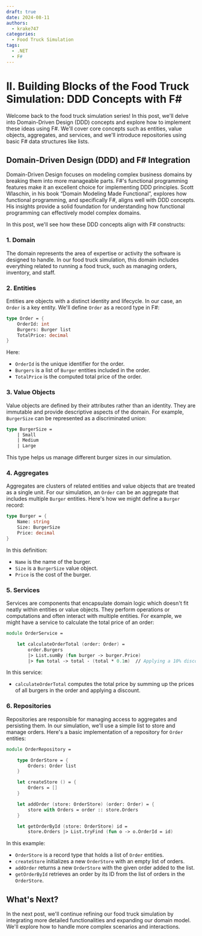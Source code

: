```yaml
---
draft: true 
date: 2024-08-11
authors:
  - krake747
categories:
  - Food Truck Simulation
tags:
  - .NET
  - F#
---
```


# **II.** Building Blocks of the Food Truck Simulation: DDD Concepts with F\#

Welcome back to the food truck simulation series! In this post, we'll delve into Domain-Driven Design (DDD) concepts and explore how to implement these ideas using F#. We'll cover core concepts such as entities, value objects, aggregates, and services, and we'll introduce repositories using basic F# data structures like lists.

<!-- more -->

## Domain-Driven Design (DDD) and F# Integration

Domain-Driven Design focuses on modeling complex business domains by breaking them into more manageable parts. F#'s functional programming features make it an excellent choice for implementing DDD principles. Scott Wlaschin, in his book “Domain Modeling Made Functional”, explores how functional programming, and specifically F#, aligns well with DDD concepts. His insights provide a solid foundation for understanding how functional programming can effectively model complex domains.

In this post, we'll see how these DDD concepts align with F# constructs:

### 1. **Domain**

The domain represents the area of expertise or activity the software is designed to handle. In our food truck simulation, this domain includes everything related to running a food truck, such as managing orders, inventory, and staff.

### 2. **Entities**

Entities are objects with a distinct identity and lifecycle. In our case, an `Order` is a key entity. We'll define `Order` as a record type in F#:

```fsharp
type Order = { 
    OrderId: int
    Burgers: Burger list
    TotalPrice: decimal
}
```

Here:

- `OrderId` is the unique identifier for the order.
- `Burgers` is a list of `Burger` entities included in the order.
- `TotalPrice` is the computed total price of the order.

### 3. **Value Objects**

Value objects are defined by their attributes rather than an identity. They are immutable and provide descriptive aspects of the domain. For example, `BurgerSize` can be represented as a discriminated union:

```fsharp
type BurgerSize =
    | Small
    | Medium
    | Large
```

This type helps us manage different burger sizes in our simulation.

### 4. **Aggregates**

Aggregates are clusters of related entities and value objects that are treated as a single unit. For our simulation, an `Order` can be an aggregate that includes multiple `Burger` entities. Here's how we might define a `Burger` record:

```fsharp
type Burger = { 
    Name: string
    Size: BurgerSize
    Price: decimal
}
```

In this definition:

- `Name` is the name of the burger.
- `Size` is a `BurgerSize` value object.
- `Price` is the cost of the burger.

### 5. **Services**

Services are components that encapsulate domain logic which doesn't fit neatly within entities or value objects. They perform operations or computations and often interact with multiple entities. For example, we might have a service to calculate the total price of an order:

```fsharp
module OrderService =

    let calculateOrderTotal (order: Order) =
        order.Burgers
        |> List.sumBy (fun burger -> burger.Price)
        |> fun total -> total - (total * 0.1m)  // Applying a 10% discount as an example
```

In this service:

- `calculateOrderTotal` computes the total price by summing up the prices of all burgers in the order and applying a discount.

### 6. **Repositories**

Repositories are responsible for managing access to aggregates and persisting them. In our simulation, we'll use a simple list to store and manage orders. Here's a basic implementation of a repository for `Order` entities:

```fsharp
module OrderRepository =

    type OrderStore = {
        Orders: Order list
    }

    let createStore () = {
        Orders = []
    }

    let addOrder (store: OrderStore) (order: Order) = {
        store with Orders = order :: store.Orders
    }

    let getOrderById (store: OrderStore) id =
        store.Orders |> List.tryFind (fun o -> o.OrderId = id)
```

In this example:

- `OrderStore` is a record type that holds a list of `Order` entities.
- `createStore` initializes a new `OrderStore` with an empty list of orders.
- `addOrder` returns a new `OrderStore` with the given order added to the list.
- `getOrderById` retrieves an order by its ID from the list of orders in the `OrderStore`.

## What's Next?

In the next post, we'll continue refining our food truck simulation by integrating more detailed functionalities and expanding our domain model. We'll explore how to handle more complex scenarios and interactions.
